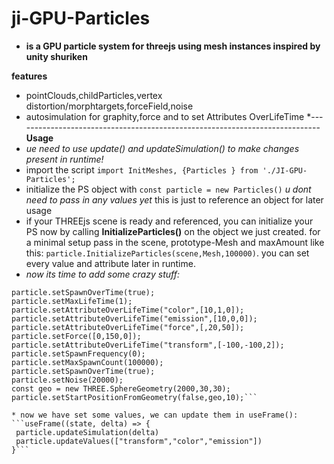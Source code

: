 # ji-GPU-Particles
* **is a GPU  particle system for threejs using mesh instances inspired by unity shuriken**

**features**
* pointClouds,childParticles,vertex distortion/morphtargets,forceField,noise
* autosimulation for graphity,force and to set Attributes OverLifeTime
*----------------------------------------------------------------------------
**Usage**
* *ue need to use update() and updateSimulation() to make changes present in runtime!*
* import the script ```import InitMeshes, {Particles } from './JI-GPU-Particles';```
* initialize the PS object with  ```const particle = new Particles()``` *u dont need to pass in any values yet* this is just to reference an object for later usage
* if your THREEjs scene is ready and referenced, you can initialize your PS now by calling **InitializeParticles()** on the object we just created. for a minimal setup pass in the scene, prototype-Mesh and maxAmount like this:  ```particle.InitializeParticles(scene,Mesh,100000)```. you can set every value and attribute later in runtime.
* *now its time to add some crazy stuff:*
 ```particle.setMaxLifeTime(2);
 particle.setSpawnOverTime(true);
 particle.setMaxLifeTime(1);
 particle.setAttributeOverLifeTime("color",[10,1,0]);
 particle.setAttributeOverLifeTime("emission",[10,0,0]);
 particle.setAttributeOverLifeTime("force",[,20,50]); 
 particle.setForce([0,150,0]);
 particle.setAttributeOverLifeTime("transform",[-100,-100,2]); 
 particle.setSpawnFrequency(0);
 particle.setMaxSpawnCount(100000);
 particle.setSpawnOverTime(true);
 particle.setNoise(20000);
 const geo = new THREE.SphereGeometry(2000,30,30);
particle.setStartPositionFromGeometry(false,geo,10);```

* now we have set some values, we can update them in useFrame():
```useFrame((state, delta) => {
  particle.updateSimulation(delta)
  particle.updateValues(["transform","color","emission"])
}```
